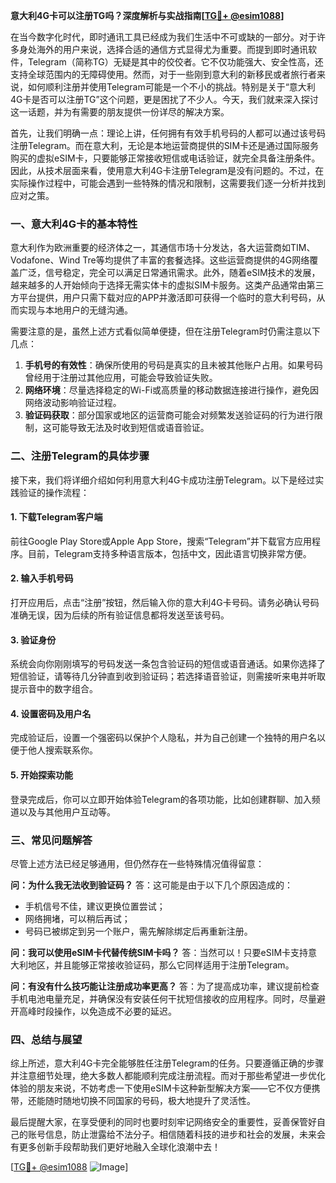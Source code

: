 **意大利4G卡可以注册TG吗？深度解析与实战指南[[TG💪+ @esim1088](https://t.me/s/esim1088)]**

在当今数字化时代，即时通讯工具已经成为我们生活中不可或缺的一部分。对于许多身处海外的用户来说，选择合适的通信方式显得尤为重要。而提到即时通讯软件，Telegram（简称TG）无疑是其中的佼佼者。它不仅功能强大、安全性高，还支持全球范围内的无障碍使用。然而，对于一些刚到意大利的新移民或者旅行者来说，如何顺利注册并使用Telegram可能是一个不小的挑战。特别是关于“意大利4G卡是否可以注册TG”这个问题，更是困扰了不少人。今天，我们就来深入探讨这一话题，并为有需要的朋友提供一份详尽的解决方案。

首先，让我们明确一点：理论上讲，任何拥有有效手机号码的人都可以通过该号码注册Telegram。而在意大利，无论是本地运营商提供的SIM卡还是通过国际服务购买的虚拟eSIM卡，只要能够正常接收短信或电话验证，就完全具备注册条件。因此，从技术层面来看，使用意大利4G卡注册Telegram是没有问题的。不过，在实际操作过程中，可能会遇到一些特殊的情况和限制，这需要我们逐一分析并找到应对之策。

### 一、意大利4G卡的基本特性

意大利作为欧洲重要的经济体之一，其通信市场十分发达，各大运营商如TIM、Vodafone、Wind Tre等均提供了丰富的套餐选择。这些运营商提供的4G网络覆盖广泛，信号稳定，完全可以满足日常通讯需求。此外，随着eSIM技术的发展，越来越多的人开始倾向于选择无需实体卡的虚拟SIM卡服务。这类产品通常由第三方平台提供，用户只需下载对应的APP并激活即可获得一个临时的意大利号码，从而实现与本地用户的无缝沟通。

需要注意的是，虽然上述方式看似简单便捷，但在注册Telegram时仍需注意以下几点：

1. **手机号的有效性**：确保所使用的号码是真实的且未被其他账户占用。如果号码曾经用于注册过其他应用，可能会导致验证失败。
2. **网络环境**：尽量选择稳定的Wi-Fi或高质量的移动数据连接进行操作，避免因网络波动影响验证过程。
3. **验证码获取**：部分国家或地区的运营商可能会对频繁发送验证码的行为进行限制，这可能导致无法及时收到短信或语音验证。

### 二、注册Telegram的具体步骤

接下来，我们将详细介绍如何利用意大利4G卡成功注册Telegram。以下是经过实践验证的操作流程：

#### 1. 下载Telegram客户端
前往Google Play Store或Apple App Store，搜索“Telegram”并下载官方应用程序。目前，Telegram支持多种语言版本，包括中文，因此语言切换非常方便。

#### 2. 输入手机号码
打开应用后，点击“注册”按钮，然后输入你的意大利4G卡号码。请务必确认号码准确无误，因为后续的所有验证信息都将发送至该号码。

#### 3. 验证身份
系统会向你刚刚填写的号码发送一条包含验证码的短信或语音通话。如果你选择了短信验证，请等待几分钟直到收到验证码；若选择语音验证，则需接听来电并听取提示音中的数字组合。

#### 4. 设置密码及用户名
完成验证后，设置一个强密码以保护个人隐私，并为自己创建一个独特的用户名以便于他人搜索联系你。

#### 5. 开始探索功能
登录完成后，你可以立即开始体验Telegram的各项功能，比如创建群聊、加入频道以及与其他用户互动等。

### 三、常见问题解答

尽管上述方法已经足够通用，但仍然存在一些特殊情况值得留意：

**问：为什么我无法收到验证码？**
答：这可能是由于以下几个原因造成的：
- 手机信号不佳，建议更换位置尝试；
- 网络拥堵，可以稍后再试；
- 号码已被绑定到另一个账户，需先解除绑定后再重新注册。

**问：我可以使用eSIM卡代替传统SIM卡吗？**
答：当然可以！只要eSIM卡支持意大利地区，并且能够正常接收验证码，那么它同样适用于注册Telegram。

**问：有没有什么技巧能让注册成功率更高？**
答：为了提高成功率，建议提前检查手机电池电量充足，并确保没有安装任何干扰短信接收的应用程序。同时，尽量避开高峰时段操作，以免造成不必要的延迟。

### 四、总结与展望

综上所述，意大利4G卡完全能够胜任注册Telegram的任务。只要遵循正确的步骤并注意细节处理，绝大多数人都能顺利完成注册流程。而对于那些希望进一步优化体验的朋友来说，不妨考虑一下使用eSIM卡这种新型解决方案——它不仅方便携带，还能随时随地切换不同国家的号码，极大地提升了灵活性。

最后提醒大家，在享受便利的同时也要时刻牢记网络安全的重要性，妥善保管好自己的账号信息，防止泄露给不法分子。相信随着科技的进步和社会的发展，未来会有更多创新手段帮助我们更好地融入全球化浪潮中去！

[[TG💪+ @esim1088](https://t.me/s/esim1088) ![Image](https://i.postimg.cc/4NQfJmqS/Snipaste-2025-05-13-00-14-12.png)]